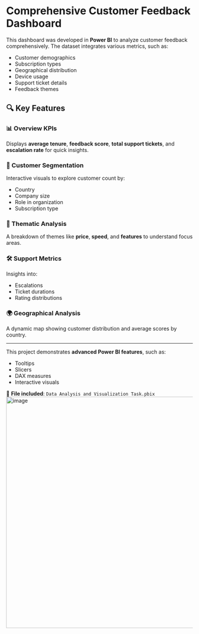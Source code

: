 # Comprehensive Customer Feedback Dashboard

This dashboard was developed in **Power BI** to analyze customer feedback comprehensively. The dataset integrates various metrics, such as:

- Customer demographics  
- Subscription types  
- Geographical distribution  
- Device usage  
- Support ticket details  
- Feedback themes  

## 🔍 Key Features

### 📊 Overview KPIs
Displays **average tenure**, **feedback score**, **total support tickets**, and **escalation rate** for quick insights.

### 👥 Customer Segmentation
Interactive visuals to explore customer count by:
- Country
- Company size
- Role in organization
- Subscription type

### 💬 Thematic Analysis
A breakdown of themes like **price**, **speed**, and **features** to understand focus areas.

### 🛠️ Support Metrics
Insights into:
- Escalations
- Ticket durations
- Rating distributions

### 🌍 Geographical Analysis
A dynamic map showing customer distribution and average scores by country.

---

This project demonstrates **advanced Power BI features**, such as:
- Tooltips
- Slicers
- DAX measures
- Interactive visuals

📁 **File included**: `Data Analysis and Visualization Task.pbix`
<img width="1063" height="626" alt="image" src="https://github.com/user-attachments/assets/8c9fa32a-780c-45a8-b466-8eaabbc529d4" />

